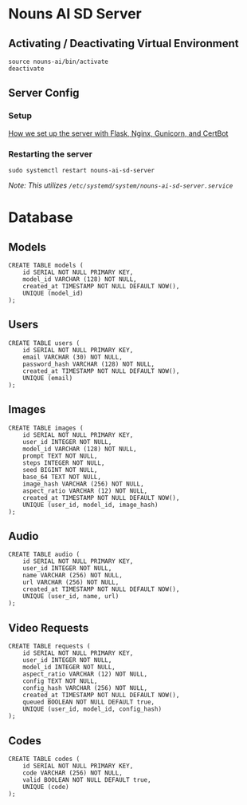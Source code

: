 # Nouns AI SD Server

## Activating / Deactivating Virtual Environment
```
source nouns-ai/bin/activate
deactivate
```

## Server Config
### Setup
[How we set up the server with Flask, Nginx, Gunicorn, and CertBot](https://www.digitalocean.com/community/tutorials/how-to-serve-flask-applications-with-gunicorn-and-nginx-on-ubuntu-22-04)

### Restarting the server
`sudo systemctl restart nouns-ai-sd-server`

_Note: This utilizes `/etc/systemd/system/nouns-ai-sd-server.service`_

# Database

## Models

```
CREATE TABLE models (
	id SERIAL NOT NULL PRIMARY KEY,
    model_id VARCHAR (128) NOT NULL,
    created_at TIMESTAMP NOT NULL DEFAULT NOW(),
    UNIQUE (model_id)
);
```

## Users

```
CREATE TABLE users (
	id SERIAL NOT NULL PRIMARY KEY,
    email VARCHAR (30) NOT NULL,
    password_hash VARCHAR (128) NOT NULL,
    created_at TIMESTAMP NOT NULL DEFAULT NOW(),
    UNIQUE (email)
);
```

## Images

```
CREATE TABLE images (
	id SERIAL NOT NULL PRIMARY KEY,
    user_id INTEGER NOT NULL,
    model_id VARCHAR (128) NOT NULL,
    prompt TEXT NOT NULL,
    steps INTEGER NOT NULL,
    seed BIGINT NOT NULL,
    base_64 TEXT NOT NULL,
    image_hash VARCHAR (256) NOT NULL,
    aspect_ratio VARCHAR (12) NOT NULL,
    created_at TIMESTAMP NOT NULL DEFAULT NOW(),
    UNIQUE (user_id, model_id, image_hash)
);
```

## Audio

```
CREATE TABLE audio (
	id SERIAL NOT NULL PRIMARY KEY,
    user_id INTEGER NOT NULL,
    name VARCHAR (256) NOT NULL,
    url VARCHAR (256) NOT NULL,
    created_at TIMESTAMP NOT NULL DEFAULT NOW(),
    UNIQUE (user_id, name, url)
);
```

## Video Requests

```
CREATE TABLE requests (
	id SERIAL NOT NULL PRIMARY KEY,
    user_id INTEGER NOT NULL,
    model_id INTEGER NOT NULL,
    aspect_ratio VARCHAR (12) NOT NULL,
    config TEXT NOT NULL,
    config_hash VARCHAR (256) NOT NULL,
    created_at TIMESTAMP NOT NULL DEFAULT NOW(),
    queued BOOLEAN NOT NULL DEFAULT true,
    UNIQUE (user_id, model_id, config_hash)
);
```

## Codes

```
CREATE TABLE codes (
	id SERIAL NOT NULL PRIMARY KEY,
    code VARCHAR (256) NOT NULL,
    valid BOOLEAN NOT NULL DEFAULT true,
    UNIQUE (code)
);
```

